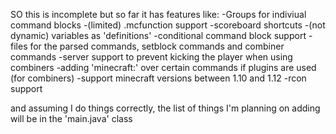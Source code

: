 SO this is incomplete but so far it has features like:
-Groups for indiviual command blocks
-(limited) .mcfunction support
-scoreboard shortcuts
-(not dynamic) variables as 'definitions'
-conditional command block support
-files for the parsed commands, setblock commands and combiner commands
-server support to prevent kicking the player when using combiners
-adding  'minecraft:' over certain commands if plugins are used (for combiners)
-support minecraft versions between 1.10 and 1.12
-rcon support

and assuming I do things correctly, the list of things I'm planning on adding will be in the 'main.java' class
